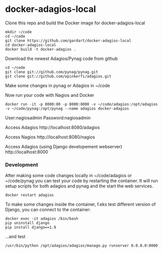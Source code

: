 # docker-adagios-local
Clone this repo and build the Docker image for docker-adagios-local
```
mkdir ~/code
cd ~/code
git clone https://github.com/gardart/docker-adagios-local
cd docker-adagios-local
docker build -t docker-adagios .
```

Download the newest Adagios/Pynag code from github
```
cd ~/code
git clone git://github.com/pynag/pynag.git
git clone git://github.com/opinkerfi/adagios.git
```
Make some changes in pynag or Adagios in ~/code

Now run your code with Nagios and Docker
```
docker run -it -p 8080:80 -p 8000:8000 -v ~/code/adagios:/opt/adagios -v ~/code/pynag:/opt/pynag --name adagios docker-adagios
```

User:nagiosadmin
Password:nagiosadmin

Access Adagios
http://localhost:8080/adagios

Access Nagios
http://localhost:8080/nagios

Access Adagios (using Django developement webserver)
http://localhost:8000

### Development
After making some code changes locally in ~/code/adagios or ~/code/pynag you can test your code by restarting the container.
It will run setup scripts for both adagios and pynag and the start the web services.
```
docker restart adagios
```

To make some changes inside the container, f.eks test different version of Django, you can connect to the container:
```
docker exec -it adagios /bin/bash
pip uninstall django
pip install django==1.9
```
...and test
```
/usr/bin/python /opt/adagios/adagios/manage.py runserver 0.0.0.0:8000
```
